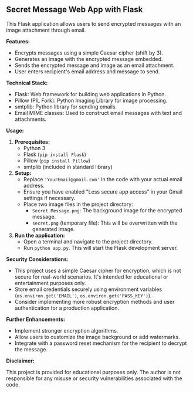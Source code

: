 ## Secret Message Web App with Flask

This Flask application allows users to send encrypted messages with an image attachment through email.

**Features:**

* Encrypts messages using a simple Caesar cipher (shift by 3).
* Generates an image with the encrypted message embedded.
* Sends the encrypted message and image as an email attachment.
* User enters recipient's email address and message to send.

**Technical Stack:**

* Flask: Web framework for building web applications in Python.
* Pillow (PIL Fork): Python Imaging Library for image processing.
* smtplib: Python library for sending emails.
* Email MIME classes: Used to construct email messages with text and attachments.

**Usage:**

1. **Prerequisites:**
    * Python 3
    * Flask (`pip install Flask`)
    * Pillow (`pip install Pillow`)
    * smtplib (included in standard library)
2. **Setup:**
    * Replace `'YourEmail@gmail.com'` in the code with your actual email address.
    * Ensure you have enabled "Less secure app access" in your Gmail settings if necessary.
    * Place two image files in the project directory:
        * `Secret Message.png`: The background image for the encrypted message.
        * `secret.png` (temporary file): This will be overwritten with the generated image.
3. **Run the application:**
    * Open a terminal and navigate to the project directory.
    * Run `python app.py`. This will start the Flask development server.

**Security Considerations:**

* This project uses a simple Caesar cipher for encryption, which is not secure for real-world scenarios. It's intended for educational or entertainment purposes only.
* Store email credentials securely using environment variables (`os.environ.get('EMAIL')`, `os.environ.get('PASS_KEY')`).
* Consider implementing more robust encryption methods and user authentication for a production application.

**Further Enhancements:**

* Implement stronger encryption algorithms.
* Allow users to customize the image background or add watermarks.
* Integrate with a password reset mechanism for the recipient to decrypt the message.

**Disclaimer:**

This project is provided for educational purposes only. The author is not responsible for any misuse or security vulnerabilities associated with the code.
